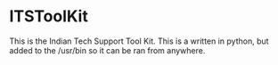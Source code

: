 # ITSToolKit
This is the Indian Tech Support Tool Kit. This is a written in python, but added to the /usr/bin so it can be ran from anywhere.
